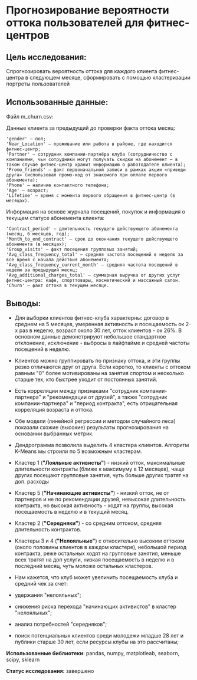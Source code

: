 # Прогнозирование вероятности оттока пользователей для фитнес-центров

## Цель исследования:

Спрогнозировать вероятность оттока для каждого клиента фитнес-центра в следующем месяце, сформировать с помощью кластеризации портреты пользователей

## Использованные данные:

Файл m_churn.csv:

Данные клиента за предыдущий до проверки факта оттока месяц:

    'gender' — пол;
    'Near_Location' — проживание или работа в районе, где находится фитнес-центр;
    'Partner' — сотрудник компании-партнёра клуба (сотрудничество с компаниями, чьи сотрудники могут получать скидки на абонемент — в таком случае фитнес-центр хранит информацию о работодателе клиента);
    'Promo_friends' — факт первоначальной записи в рамках акции «приведи друга» (использовал промо-код от знакомого при оплате первого абонемента);
    'Phone' — наличие контактного телефона;
    'Age' — возраст;
    'Lifetime' — время с момента первого обращения в фитнес-центр (в месяцах).

Информация на основе журнала посещений, покупок и информация о текущем статусе абонемента клиента:

    'Contract_period' — длительность текущего действующего абонемента (месяц, 6 месяцев, год);
    'Month_to_end_contract' — срок до окончания текущего действующего абонемента (в месяцах);
    'Group_visits' — факт посещения групповых занятий;
    'Avg_class_frequency_total' — средняя частота посещений в неделю за все время с начала действия абонемента;
    'Avg_class_frequency_current_month' — средняя частота посещений в неделю за предыдущий месяц;
    'Avg_additional_charges_total' — суммарная выручка от других услуг фитнес-центра: кафе, спорттовары, косметический и массажный салон.
    'Churn' — факт оттока в текущем месяце.

## Выводы:

- Для выборки клиентов фитнес-клуба характерны: договор в среднем на 5 месяцев, умеренная активность и посещаемость ок 2-х раз в неделю, возраст около 30 лет, отток клиентов - ок 26%. В основном данные демонстрируют небольшое стандартное отклонение, исключение - выбросы в лайфтайме и средней частоты посещений в неделю.

- Клиентов можно группировать по признаку оттока, и эти группы резко отличаются друг от друга. Если коротко, то клиенты с оттоком равным "0" более мотивированы на занятия спортом и несколько старше тех, кто быстрее уходит от постоянных занятий.

- Есть корреляции между признаками "сотрудник компании-партнера" и "рекомендации от друзей", а также "сотрудник компании-партнера" и "период контракта", есть отрицательная корреляция возраста и оттока.

- Обе модели (линейной регрессии и методом случайного леса) показали схожие (высокие) результаты прогнозирования на основании выбранных метрик. 

- Дендрограмма позволила выделить 4 кластера клиентов. Алгоритм K-Means мы строили по 5 возможным кластерам. 

- Кластер 1 (**"Лояльные активисты"**) - низкий отток, максимальные длительности контракты (ближе к максимуму в 12 месяцев), чаще других посещают групповые занятия, чуть больше других тратят на доп. расходы 

- Кластер 5 (**"Начинающие активисты"**) - низкий отток, не от партнеров и не по рекомендации друзей, невысокая длительность контракта, но высокая активность - ходят на группы, высокая посещаемость в неделю и в текущий месяц.

- Кластер 2 (**"Середняки"**) - со средним оттоком, средняя длительность контрактов.

- Кластеры 3 и 4 (**"Нелояльные"**) с относительно высоким оттоком (около половины клиентов в каждом кластере), небольшой период контракта, реже остальных ходят на групповые занятия, меньше всех тратят на доп услуги, низкая посещаемость в неделю и в последний месяц, чуть моложе остальных кластеров.

- Нам кажется, что клуб может увеличить посещаемость клуба и средний чек за счет:
- удержания "нелояльных"; 
- снижения риска перехода "начинающих активистов" в кластер "нелояльных";
- анализ потребностей "середняков";
- поиск потенциальных клиентов среди молодежи младше 28 лет и публики старше 30 лет, если ресурсы клубы на это рассчитаны; 

**Использованные библиотеки**: pandas, numpy, matplotleab, seaborn, scipy, sklearn

**Статус исследования:** завершено
